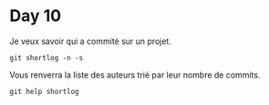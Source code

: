 # Day 10

Je veux savoir qui a commité sur un projet.

    git shortlog -n -s

Vous renverra la liste des auteurs trié par leur nombre de commits.

    git help shortlog
